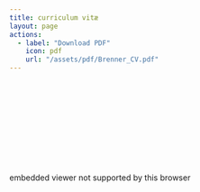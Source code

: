 ```yaml
---
title: curriculum vitæ
layout: page
actions:
  - label: "Download PDF"
    icon: pdf
    url: "/assets/pdf/Brenner_CV.pdf"
---
```



<object data="/assets/pdf/Brenner_CV.pdf" type="application/pdf" width="80%" height="750px">
    <embed src="/assets/pdf/Brenner_CV.pdf" type="application/pdf">
        <p>embedded viewer not supported by this browser</p>
    </embed>    
</object>
